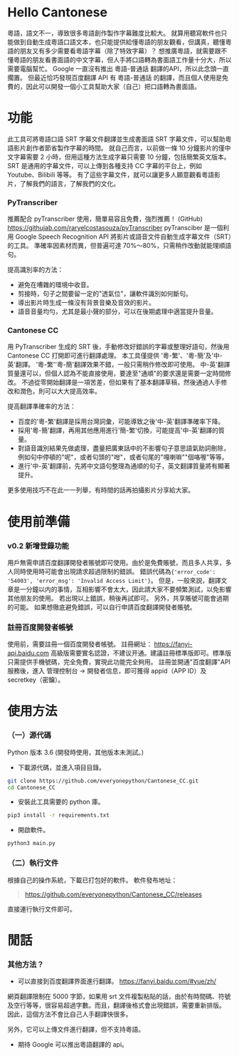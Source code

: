 # Hello Cantonese

粵語，語文不一，導致很多粵語創作製作字幕難度比較大。
就算用聽寫軟件也只能做到自動生成粵語口語文本，也只能提供給懂粵語的朋友觀看，但講真，聽懂粵語的朋友又有多少需要看粵語字幕（除了特效字幕）？
想推廣粵語，就需要跟不懂粵語的朋友看書面語的中文字幕，但人手將口語轉為書面語工作量十分大，所以需要電腦幫忙。
Google 一直沒有推出 粵語-普通話 翻譯的API，所以此念頭一直擱置。
但最近恰巧發現百度翻譯 API 有 粵語-普通話 的翻譯，而且個人使用是免費的，因此可以開發一個小工具幫助大家（自己）把口語轉為書面語。


# 功能

此工具可將粵語口語 SRT 字幕文件翻譯並生成書面語 SRT 字幕文件，可以幫助粵語影片創作者節省製作字幕的時間。
就自己而言，以前做一條 10 分鐘影片的僅中文字幕需要 2 小時，但用這種方法生成字幕只需要 10 分鐘，包括簡繁英文版本。
SRT 是通用的字幕文件，可以上傳到各種支持 CC 字幕的平台上，例如 Youtube、Bilibili 等等。
有了這些字幕文件，就可以讓更多人願意觀看粵語影片，了解我們的語言，了解我們的文化。

### PyTranscriber
推薦配合 pyTranscriber 使用，簡單易容且免費，強烈推薦！ 
(GitHub) https://githujab.com/raryelcostasouza/pyTranscriber
pyTransciber 是一個利用 Google Speech Recognition API 將影片或語音文件自動生成字幕文件（SRT）的工具。
準確率因素材而異，但普遍可達 70%～80%，只需稍作改動就能理順語句。

提高識別率的方法：
* 避免在嘈雜的環境中收音。
* 剪接時，句子之間要留一定的"透氣位"，讓軟件識別如何斷句。
* 導出影片時生成一條沒有背景音樂及音效的影片。
* 語音音量均勻，尤其是最小聲的部分，可以在後期處理中適當提升音量。

### Cantonese CC
用 PyTranscriber 生成的 SRT 後，手動修改好錯誤的字幕或整理好語句，然後用 Cantonese CC 打開即可進行翻譯處理。
本工具僅提供 '粵-繁'、'粵-簡'及'中-英'翻譯。
'粵-繁''粵-簡'翻譯效果不錯，一般只需稍作修改即可使用。
中-英'翻譯質量還可以，但個人認為不能直接使用，要達至"通順"的要求還是需要一定時間修改。
不過從零開始翻譯是一項苦差，但如果有了基本翻譯草稿，然後通過人手修改和潤色，則可以大大提高效率。

提高翻譯準確率的方法：
* 百度的'粵-繁'翻譯是採用台灣詞彙，可能導致之後'中-英'翻譯準確率下降。
* 採用'粵-簡'翻譯，再用其他應用進行'簡-繁'切換，可能提高'中-英'翻譯的質量。
* 對語音識別結果先做處理，盡量把廣東話中的不影響句子意思語氣助詞刪除，例如句中停頓的"呢"，或者句頭的"咁"，或者句尾的"嘎喇嘛""個咯喔"等等。
* 進行'中-英'翻譯前，先將中文語句整理為通順的句子，英文翻譯質量將有顯著提升。

更多使用技巧不在此一一列舉，有時間的話再拍攝影片分享給大家。

# 使用前準備

### v0.2 新增登錄功能
用戶無需申請百度翻譯開發者賬號即可使用。由於是免費賬號，而且多人共享，多人同時使用時可能會出現請求超過限制的錯誤。
錯誤代碼為`{'error_code': '54003', 'error_msg': 'Invalid Access Limit'}`。
但是，一般來説，翻譯文章是一分鐘以内的事情，互相影響不會太大，因此請大家不要頻繁測試，以免影響其他朋友的使用。
若出現以上錯誤，稍後再試即可。
另外，共享賬號可能會過期的可能。
如果想徹底避免錯誤，可以自行申請百度翻譯開發者賬號。

### 註冊百度開發者帳號
使用前，需要註冊一個百度開發者帳號。
註冊網址： https://fanyi-api.baidu.com
高級版需要實名認證，不建议开通。建議註冊標準版即可。標準版只需提供手機號碼，完全免費，實現此功能完全夠用。
註冊並開通"百度翻譯"API服務後，進入 管理控制台 -> 開發者信息，即可獲得 appid（APP ID）及 secretkey（密鑰）。


# 使用方法

### （一）源代碼
Python 版本 3.6 (開發時使用，其他版本未測試。)

- 下載源代碼，並進入項目目錄。
```bash
git clone https://github.com/everyonepython/Cantonese_CC.git
cd Cantonese_CC
```

- 安裝此工具需要的 python 庫。
```bash
pip3 install -r requirements.txt
```

- 開啟軟件。
```bash
python3 main.py
```

### （二）執行文件
根據自己的操作系統，下載已打包好的軟件。
軟件發布地址：

> https://github.com/everyonepython/Cantonese_CC/releases

直接運行執行文件即可。


# 閒話

### 其他方法？
- 可以直接到百度翻譯界面進行翻譯。
https://fanyi.baidu.com/#yue/zh/

網頁翻譯限制在 5000 字節，如果用 srt 文件複製粘貼的話，由於有時間碼、符號及空行等等，很容易超過字數。而且，翻譯後格式會出現錯誤，需要重新排版。
因此，這個方法不會比自己人手翻譯快很多。

另外，它可以上傳文件進行翻譯，但不支持粵語。

- 期待 Google 可以推出粵語翻譯的 api。

